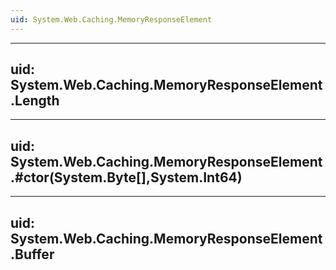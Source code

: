 ```yaml
---
uid: System.Web.Caching.MemoryResponseElement
---
```


---
uid: System.Web.Caching.MemoryResponseElement.Length
---

---
uid: System.Web.Caching.MemoryResponseElement.#ctor(System.Byte[],System.Int64)
---

---
uid: System.Web.Caching.MemoryResponseElement.Buffer
---
